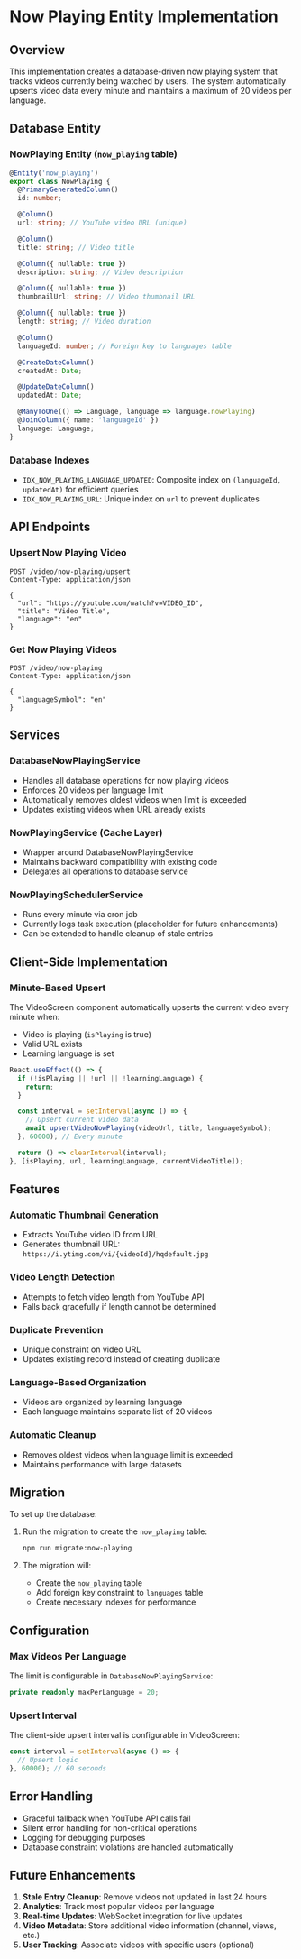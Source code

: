 # Now Playing Entity Implementation

## Overview

This implementation creates a database-driven now playing system that tracks videos currently being watched by users. The system automatically upserts video data every minute and maintains a maximum of 20 videos per language.

## Database Entity

### NowPlaying Entity (`now_playing` table)

```typescript
@Entity('now_playing')
export class NowPlaying {
  @PrimaryGeneratedColumn()
  id: number;

  @Column()
  url: string; // YouTube video URL (unique)

  @Column()
  title: string; // Video title

  @Column({ nullable: true })
  description: string; // Video description

  @Column({ nullable: true })
  thumbnailUrl: string; // Video thumbnail URL

  @Column({ nullable: true })
  length: string; // Video duration

  @Column()
  languageId: number; // Foreign key to languages table

  @CreateDateColumn()
  createdAt: Date;

  @UpdateDateColumn()
  updatedAt: Date;

  @ManyToOne(() => Language, language => language.nowPlaying)
  @JoinColumn({ name: 'languageId' })
  language: Language;
}
```

### Database Indexes

- `IDX_NOW_PLAYING_LANGUAGE_UPDATED`: Composite index on `(languageId, updatedAt)` for efficient queries
- `IDX_NOW_PLAYING_URL`: Unique index on `url` to prevent duplicates

## API Endpoints

### Upsert Now Playing Video
```
POST /video/now-playing/upsert
Content-Type: application/json

{
  "url": "https://youtube.com/watch?v=VIDEO_ID",
  "title": "Video Title",
  "language": "en"
}
```

### Get Now Playing Videos
```
POST /video/now-playing
Content-Type: application/json

{
  "languageSymbol": "en"
}
```

## Services

### DatabaseNowPlayingService
- Handles all database operations for now playing videos
- Enforces 20 videos per language limit
- Automatically removes oldest videos when limit is exceeded
- Updates existing videos when URL already exists

### NowPlayingService (Cache Layer)
- Wrapper around DatabaseNowPlayingService
- Maintains backward compatibility with existing code
- Delegates all operations to database service

### NowPlayingSchedulerService
- Runs every minute via cron job
- Currently logs task execution (placeholder for future enhancements)
- Can be extended to handle cleanup of stale entries

## Client-Side Implementation

### Minute-Based Upsert
The VideoScreen component automatically upserts the current video every minute when:
- Video is playing (`isPlaying` is true)
- Valid URL exists
- Learning language is set

```typescript
React.useEffect(() => {
  if (!isPlaying || !url || !learningLanguage) {
    return;
  }

  const interval = setInterval(async () => {
    // Upsert current video data
    await upsertVideoNowPlaying(videoUrl, title, languageSymbol);
  }, 60000); // Every minute

  return () => clearInterval(interval);
}, [isPlaying, url, learningLanguage, currentVideoTitle]);
```

## Features

### Automatic Thumbnail Generation
- Extracts YouTube video ID from URL
- Generates thumbnail URL: `https://i.ytimg.com/vi/{videoId}/hqdefault.jpg`

### Video Length Detection
- Attempts to fetch video length from YouTube API
- Falls back gracefully if length cannot be determined

### Duplicate Prevention
- Unique constraint on video URL
- Updates existing record instead of creating duplicate

### Language-Based Organization
- Videos are organized by learning language
- Each language maintains separate list of 20 videos

### Automatic Cleanup
- Removes oldest videos when language limit is exceeded
- Maintains performance with large datasets

## Migration

To set up the database:

1. Run the migration to create the `now_playing` table:
   ```bash
   npm run migrate:now-playing
   ```

2. The migration will:
   - Create the `now_playing` table
   - Add foreign key constraint to `languages` table
   - Create necessary indexes for performance

## Configuration

### Max Videos Per Language
The limit is configurable in `DatabaseNowPlayingService`:
```typescript
private readonly maxPerLanguage = 20;
```

### Upsert Interval
The client-side upsert interval is configurable in VideoScreen:
```typescript
const interval = setInterval(async () => {
  // Upsert logic
}, 60000); // 60 seconds
```

## Error Handling

- Graceful fallback when YouTube API calls fail
- Silent error handling for non-critical operations
- Logging for debugging purposes
- Database constraint violations are handled automatically

## Future Enhancements

1. **Stale Entry Cleanup**: Remove videos not updated in last 24 hours
2. **Analytics**: Track most popular videos per language
3. **Real-time Updates**: WebSocket integration for live updates
4. **Video Metadata**: Store additional video information (channel, views, etc.)
5. **User Tracking**: Associate videos with specific users (optional)
